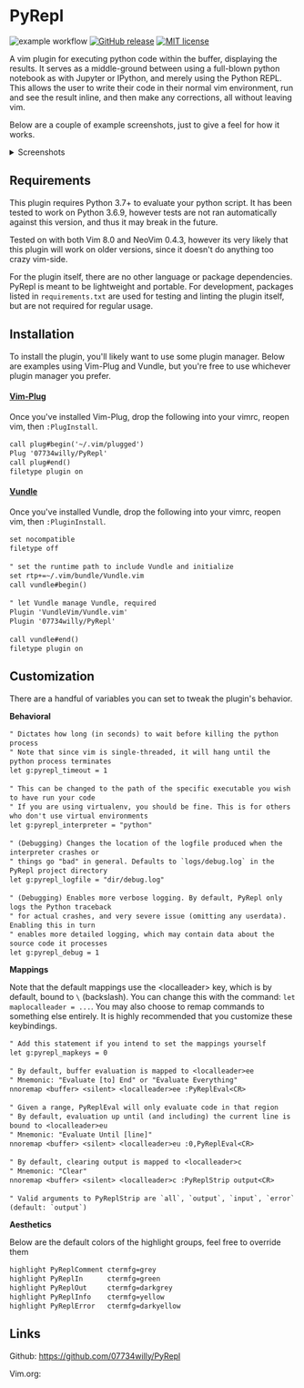 # PyRepl 
![example workflow](https://github.com/07734willy/PyRepl/actions/workflows/python-package.yml/badge.svg)
[![GitHub release](https://img.shields.io/github/release/07734willy/PyRepl.svg)](https://github.com/07734willy/PyRepl/releases/)
[![MIT license](https://img.shields.io/badge/License-MIT-blue.svg)](https://lbesson.mit-license.org/)


A vim plugin for executing python code within the buffer, displaying the results. It serves as a middle-ground between using a full-blown python notebook as with Jupyter or IPython, and merely using the Python REPL. This allows the user to write their code in their normal vim environment, run and see the result inline, and then make any corrections, all without leaving vim. 

Below are a couple of example screenshots, just to give a feel for how it works.

<details>
  <summary>Screenshots</summary>
  
<img src="screenshots/image0.png" width="400"/> <img src="screenshots/image1.png" width="400"/>
</details>

## Requirements

This plugin requires Python 3.7+ to evaluate your python script. It has been tested to work on Python 3.6.9, however tests are not ran automatically against this version, and thus it may break in the future.

Tested on with both Vim 8.0 and NeoVim 0.4.3, however its very likely that this plugin will work on older versions, since it doesn't do anything too crazy vim-side.

For the plugin itself, there are no other language or package dependencies. PyRepl is meant to be lightweight and portable. For development, packages listed in `requirements.txt` are used for testing and linting the plugin itself, but are not required for regular usage. 

## Installation

To install the plugin, you'll likely want to use some plugin manager. Below are examples using Vim-Plug and Vundle, but you're free to use whichever plugin manager you prefer.

#### [**Vim-Plug**](https://github.com/junegunn/vim-plug)

Once you've installed Vim-Plug, drop the following into your vimrc, reopen vim, then `:PlugInstall`.

```vim
call plug#begin('~/.vim/plugged')
Plug '07734willy/PyRepl'
call plug#end()
filetype plugin on
```

#### [**Vundle**](https://github.com/VundleVim/Vundle.vim)

Once you've installed Vundle, drop the following into your vimrc, reopen vim, then `:PluginInstall`.

```vim
set nocompatible
filetype off

" set the runtime path to include Vundle and initialize
set rtp+=~/.vim/bundle/Vundle.vim
call vundle#begin()

" let Vundle manage Vundle, required
Plugin 'VundleVim/Vundle.vim'
Plugin '07734willy/PyRepl'

call vundle#end()
filetype plugin on
```

## Customization

There are a handful of variables you can set to tweak the plugin's behavior.

**Behavioral**

```vim
" Dictates how long (in seconds) to wait before killing the python process
" Note that since vim is single-threaded, it will hang until the python process terminates
let g:pyrepl_timeout = 1

" This can be changed to the path of the specific executable you wish to have run your code
" If you are using virtualenv, you should be fine. This is for others who don't use virtual environments
let g:pyrepl_interpreter = "python"

" (Debugging) Changes the location of the logfile produced when the interpreter crashes or 
" things go "bad" in general. Defaults to `logs/debug.log` in the PyRepl project directory
let g:pyrepl_logfile = "dir/debug.log"

" (Debugging) Enables more verbose logging. By default, PyRepl only logs the Python traceback
" for actual crashes, and very severe issue (omitting any userdata). Enabling this in turn
" enables more detailed logging, which may contain data about the source code it processes
let g:pyrepl_debug = 1
```

**Mappings**

Note that the default mappings use the \<localleader\> key, which is by default, bound to `\` (backslash). You can change this with the command: `let maplocalleader = ...`. You may also choose to remap commands to something else entirely. It is highly recommended that you customize these keybindings.

```vim
" Add this statement if you intend to set the mappings yourself
let g:pyrepl_mapkeys = 0

" By default, buffer evaluation is mapped to <localleader>ee
" Mnemonic: "Evaluate [to] End" or "Evaluate Everything"
nnoremap <buffer> <silent> <localleader>ee :PyReplEval<CR>

" Given a range, PyReplEval will only evaluate code in that region
" By default, evaluation up until (and including) the current line is bound to <localleader>eu
" Mnemonic: "Evaluate Until [line]"
nnoremap <buffer> <silent> <localleader>eu :0,PyReplEval<CR>

" By default, clearing output is mapped to <localleader>c
" Mnemonic: "Clear"
nnoremap <buffer> <silent> <localleader>c :PyReplStrip output<CR>

" Valid arguments to PyReplStrip are `all`, `output`, `input`, `error` (default: `output`)
```

**Aesthetics**
  
Below are the default colors of the highlight groups, feel free to override them

```vim
highlight PyReplComment ctermfg=grey
highlight PyReplIn      ctermfg=green
highlight PyReplOut     ctermfg=darkgrey
highlight PyReplInfo    ctermfg=yellow
highlight PyReplError   ctermfg=darkyellow
```

## Links

Github: https://github.com/07734willy/PyRepl
  
Vim.org: 
